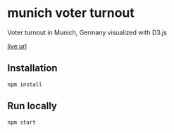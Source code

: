 # munich voter turnout

Voter turnout in Munich, Germany visualized with D3.js

[live url](https://munich-voter-turnout.herokuapp.com/)

## Installation

`npm install`

## Run locally

`npm start`